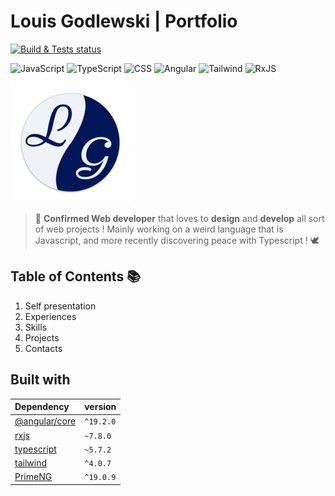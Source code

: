 # Louis Godlewski | Portfolio

[![Build & Tests status](https://github.com/louiiuol/portfolio/actions/workflows/pull-request.yml/badge.svg?branch=main)](https://github.com/louiiuol/portfolio/actions/workflows/pull-request.yml)

![JavaScript](https://img.shields.io/badge/-JavaScript-F7DF1E?style=plastic&logo=javascript&logoColor=black)
![TypeScript](https://img.shields.io/badge/-TypeScript-3077C6?style=plastic&logo=typescript&logoColor=white)
![CSS](https://img.shields.io/badge/-CSS-663399?style=plastic&logo=css&logoColor=white)
![Angular](https://img.shields.io/badge/-Angular-DD0031?style=plastic&logo=angular&logoColor=white)
![Tailwind](https://img.shields.io/badge/-Tailwind-06B6D4?style=plastic&logo=tailwindcss&logoColor=white)
![RxJS](https://img.shields.io/badge/-RxJS-B7178C?style=plastic&logo=reactivex&logoColor=white)

![image](./public/images/logo/android-chrome-192x192.png)

> 🚀 **Confirmed Web developer** that loves to **design** and **develop** all sort of web projects ! Mainly working on a weird language that is Javascript, and  more recently discovering peace with Typescript ! 🕊

## Table of Contents 📚

1. Self presentation
2. Experiences
3. Skills
4. Projects
5. Contacts

## Built with

| Dependency | version |
|:-----------|:----------|
| [@angular/core](https://angular.io/guide/what-is-angular) | `^19.2.0` |
| [rxjs](https://rxjs.dev/api) | `~7.8.0` |
| [typescript](https://www.typescriptlang.org/) | `~5.7.2` |
| [tailwind](https://tailwindcss.com/docs/screens) | `^4.0.7` |
| [PrimeNG](https://primeng.org/playground) | `^19.0.9` |
